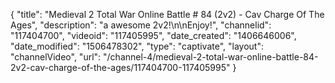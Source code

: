 {
    "title": "Medieval 2 Total War Online Battle # 84 (2v2) - Cav Charge Of The Ages",
    "description": "a awesome 2v2!\n\nEnjoy!",
    "channelid": "117404700",
    "videoid": "117405995",
    "date_created": "1406646006",
    "date_modified": "1506478302",
    "type": "captivate",
    "layout": "channelVideo",
    "url": "\/channel-4\/medieval-2-total-war-online-battle-84-2v2-cav-charge-of-the-ages\/117404700-117405995"
}